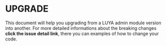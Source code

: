 # UPGRADE

This document will help you upgrading from a LUYA admin module version into another. For more detailed informations about the breaking changes **click the issue detail link**, there you can examples of how to change your code.